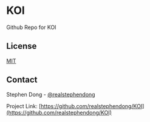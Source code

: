 # KOI

Github Repo for KOI

## License

[MIT](https://choosealicense.com/licenses/mit/)

## Contact

Stephen Dong - [@realstephendong](https://github.com/realstephendong)

Project Link: [https://github.com/realstephendong/KOI](https://github.com/realstephendong/KOI) 